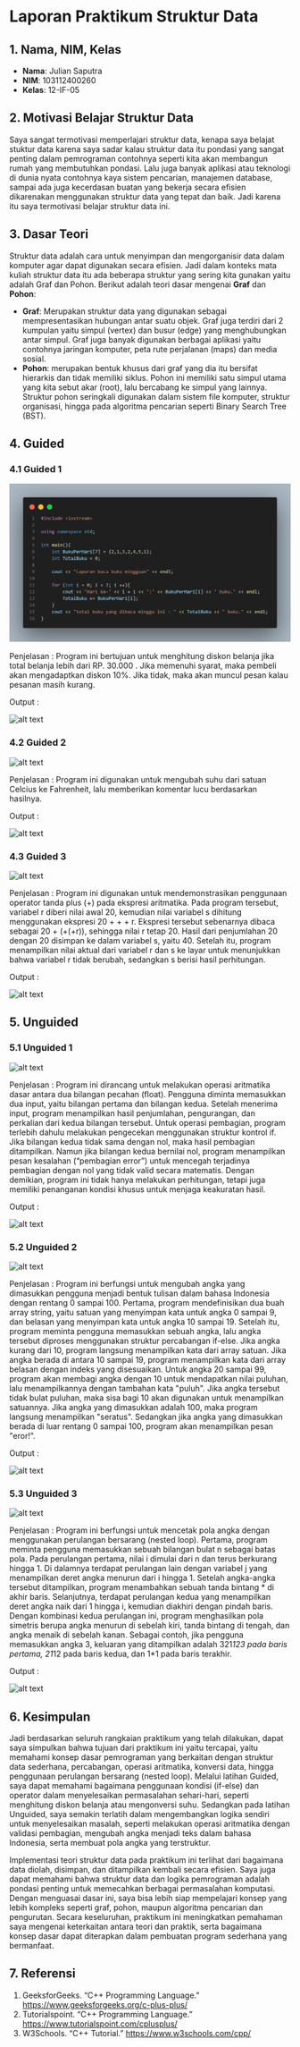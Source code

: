 # Laporan Praktikum Struktur Data

## 1. Nama, NIM, Kelas
- **Nama**: Julian Saputra
- **NIM**: 103112400260
- **Kelas**: 12-IF-05

## 2. Motivasi Belajar Struktur Data
Saya sangat termotivasi memperlajari struktur data, kenapa saya belajat stuktur data karena saya sadar kalau struktur data itu pondasi yang sangat penting dalam pemrograman contohnya seperti kita akan membangun rumah yang membutuhkan pondasi. Lalu juga banyak aplikasi atau teknologi di dunia nyata contohnya kaya sistem pencarian, manajemen database, sampai ada juga kecerdasan buatan yang bekerja secara efisien dikarenakan menggunakan struktur data yang tepat dan baik. Jadi karena itu saya termotivasi belajar struktur data ini.

## 3. Dasar Teori
Struktur data adalah cara untuk menyimpan dan mengorganisir data dalam komputer agar dapat digunakan secara efisien. Jadi dalam konteks mata kuliah struktur data itu ada beberapa struktur yang sering kita gunakan yaitu adalah Graf dan Pohon. Berikut adalah teori dasar mengenai **Graf** dan **Pohon**:

- **Graf**: Merupakan struktur data yang digunakan sebagai mempresentasikan hubungan antar suatu objek. Graf juga terdiri dari 2 kumpulan yaitu simpul (vertex) dan busur (edge) yang menghubungkan antar simpul. Graf juga banyak digunakan berbagai aplikasi yaitu contohnya jaringan komputer, peta rute perjalanan (maps) dan media sosial.
- **Pohon**: merupakan bentuk khusus dari graf yang dia itu bersifat hierarkis dan tidak memiliki siklus. Pohon ini memiliki satu simpul utama yang kita sebut akar (root), lalu bercabang ke simpul yang lainnya. Struktur pohon seringkali digunakan dalam sistem file komputer, struktur organisasi, hingga pada algoritma pencarian seperti Binary Search Tree (BST).

## 4. Guided
### 4.1 Guided 1
![alt text](ss/guided1.png)

Penjelasan : Program ini bertujuan untuk menghitung diskon belanja jika total belanja lebih dari RP. 30.000 . Jika memenuhi syarat, maka pembeli akan mengadaptkan diskon 10%. Jika tidak, maka akan muncul pesan kalau pesanan masih kurang.

Output :

![alt text](Screenshots/image-1.png)

### 4.2 Guided 2
![alt text](Screenshots/image-2.png)

Penjelasan : Program ini digunakan untuk mengubah suhu dari satuan Celcius ke Fahrenheit, lalu memberikan komentar lucu berdasarkan hasilnya.

Output : 

![alt text](Screenshots/image-3.png)

### 4.3 Guided 3
![alt text](Screenshots/image-4.png)

Penjelasan : Program ini digunakan untuk mendemonstrasikan penggunaan operator tanda plus (+) pada ekspresi aritmatika. Pada program tersebut, variabel r diberi nilai awal 20, kemudian nilai variabel s dihitung menggunakan ekspresi 20 + + + r. Ekspresi tersebut sebenarnya dibaca sebagai 20 + (+(+r)), sehingga nilai r tetap 20. Hasil dari penjumlahan 20 dengan 20 disimpan ke dalam variabel s, yaitu 40. Setelah itu, program menampilkan nilai aktual dari variabel r dan s ke layar untuk menunjukkan bahwa variabel r tidak berubah, sedangkan s berisi hasil perhitungan.

Output : 

![alt text](Screenshots/image-5.png)

## 5. Unguided
### 5.1 Unguided 1
![alt text](Screenshots/image-6.png)

Penjelasan : Program ini dirancang untuk melakukan operasi aritmatika dasar antara dua bilangan pecahan (float). Pengguna diminta memasukkan dua input, yaitu bilangan pertama dan bilangan kedua. Setelah menerima input, program menampilkan hasil penjumlahan, pengurangan, dan perkalian dari kedua bilangan tersebut. Untuk operasi pembagian, program terlebih dahulu melakukan pengecekan menggunakan struktur kontrol if. Jika bilangan kedua tidak sama dengan nol, maka hasil pembagian ditampilkan. Namun jika bilangan kedua bernilai nol, program menampilkan pesan kesalahan (“pembagian error”) untuk mencegah terjadinya pembagian dengan nol yang tidak valid secara matematis. Dengan demikian, program ini tidak hanya melakukan perhitungan, tetapi juga memiliki penanganan kondisi khusus untuk menjaga keakuratan hasil.

Output : 

![alt text](Screenshots/image-7.png)

### 5.2 Unguided 2
![alt text](Screenshots/image-8.png)

Penjelasan : Program ini berfungsi untuk mengubah angka yang dimasukkan pengguna menjadi bentuk tulisan dalam bahasa Indonesia dengan rentang 0 sampai 100. Pertama, program mendefinisikan dua buah array string, yaitu satuan yang menyimpan kata untuk angka 0 sampai 9, dan belasan yang menyimpan kata untuk angka 10 sampai 19. Setelah itu, program meminta pengguna memasukkan sebuah angka, lalu angka tersebut diproses menggunakan struktur percabangan if-else. Jika angka kurang dari 10, program langsung menampilkan kata dari array satuan. Jika angka berada di antara 10 sampai 19, program menampilkan kata dari array belasan dengan indeks yang disesuaikan. Untuk angka 20 sampai 99, program akan membagi angka dengan 10 untuk mendapatkan nilai puluhan, lalu menampilkannya dengan tambahan kata "puluh". Jika angka tersebut tidak bulat puluhan, maka sisa bagi 10 akan digunakan untuk menampilkan satuannya. Jika angka yang dimasukkan adalah 100, maka program langsung menampilkan "seratus". Sedangkan jika angka yang dimasukkan berada di luar rentang 0 sampai 100, program akan menampilkan pesan "eror!".

Output : 

![alt text](Screenshots/image-9.png)

### 5.3 Unguided 3
![alt text](Screenshots/image-10.png)

Penjelasan : Program ini berfungsi untuk mencetak pola angka dengan menggunakan perulangan bersarang (nested loop). Pertama, program meminta pengguna memasukkan sebuah bilangan bulat n sebagai batas pola. Pada perulangan pertama, nilai i dimulai dari n dan terus berkurang hingga 1. Di dalamnya terdapat perulangan lain dengan variabel j yang menampilkan deret angka menurun dari i hingga 1. Setelah angka-angka tersebut ditampilkan, program menambahkan sebuah tanda bintang * di akhir baris. Selanjutnya, terdapat perulangan kedua yang menampilkan deret angka naik dari 1 hingga i, kemudian diakhiri dengan pindah baris. Dengan kombinasi kedua perulangan ini, program menghasilkan pola simetris berupa angka menurun di sebelah kiri, tanda bintang di tengah, dan angka menaik di sebelah kanan. Sebagai contoh, jika pengguna memasukkan angka 3, keluaran yang ditampilkan adalah 321*123 pada baris pertama, 21*12 pada baris kedua, dan 1*1 pada baris terakhir.

Output : 

![alt text](Screenshots/image-11.png)

## 6. Kesimpulan
Jadi berdasarkan seluruh rangkaian praktikum yang telah dilakukan, dapat saya simpulkan bahwa tujuan dari praktikum ini yaitu tercapai, yaitu memahami konsep dasar pemrograman yang berkaitan dengan struktur data sederhana, percabangan, operasi aritmatika, konversi data, hingga penggunaan perulangan bersarang (nested loop). Melalui latihan Guided, saya dapat memahami bagaimana penggunaan kondisi (if-else) dan operator dalam menyelesaikan permasalahan sehari-hari, seperti menghitung diskon belanja atau mengonversi suhu. Sedangkan pada latihan Unguided, saya semakin terlatih dalam mengembangkan logika sendiri untuk menyelesaikan masalah, seperti melakukan operasi aritmatika dengan validasi pembagian, mengubah angka menjadi teks dalam bahasa Indonesia, serta membuat pola angka yang terstruktur.

Implementasi teori struktur data pada praktikum ini terlihat dari bagaimana data diolah, disimpan, dan ditampilkan kembali secara efisien. Saya juga dapat memahami bahwa struktur data dan logika pemrograman adalah pondasi penting untuk memecahkan berbagai permasalahan komputasi. Dengan menguasai dasar ini, saya bisa lebih siap mempelajari konsep yang lebih kompleks seperti graf, pohon, maupun algoritma pencarian dan pengurutan. Secara keseluruhan, praktikum ini meningkatkan pemahaman saya mengenai keterkaitan antara teori dan praktik, serta bagaimana konsep dasar dapat diterapkan dalam pembuatan program sederhana yang bermanfaat.

## 7. Referensi
1. GeeksforGeeks. “C++ Programming Language.” https://www.geeksforgeeks.org/c-plus-plus/
2. Tutorialspoint. “C++ Programming Language.” https://www.tutorialspoint.com/cplusplus/
3. W3Schools. “C++ Tutorial.” https://www.w3schools.com/cpp/